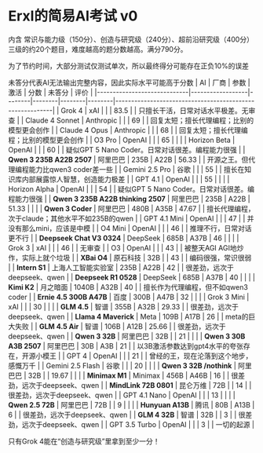 # Erxl的简易AI考试 v0
内含 常识与能力级（150分）、创造与研究级（240分）、超前沿研究级（400分） 三级的约20个题目，难度越高的题分数越高。满分790分。

为了节约时间，大部分测试仅测试单次，所以最终得分可能存在正负10%的误差

未答分代表AI无法输出完整内容，因此实际水平可能高于分数
| AI                          | 厂商             | 参数   | 激活   | 分数   | 未答分 | 评价                                                     |
|-----------------------------|------------------|--------|--------|--------|--------|----------------------------------------------------------|
| Grok 4                      | xAI              |        |        | 83.5   |        | 只擅长干活，日常对话水平极差。无审查                     |
| Claude 4 Sonnet             | Anthropic        |        |        | 69     |        | 回复太短；擅长代理编程；比别的模型更会创作               |
| Claude 4 Opus               | Anthropic        |        |        | 68     |        | 回复太短；擅长代理编程；比别的模型更会创作               |
| O3 Pro                      | OpenAI           |        |        | 65     |        |                                                          |
| Horizon Beta                | OpenAI           |        |        | 60     |        | 疑似GPT 5 Nano Coder。日常对话很差。编程能力很强         |
| **Qwen 3 235B A22B 2507**   | 阿里巴巴         | 235B   | A22B   | 56.33  |        | 开源之王。但代理编程能力比qwen3 coder差一些              |
| Gemini 2.5 Pro              | 谷歌             |        |        | 55     |        | 擅长在知识库内部展露惊人智慧，创造能力极差               |
| GPT 4.1                     | OpenAI           |        |        | 55     |        |                                                          |
| Horizon Alpha               | OpenAI           |        |        | 54     |        | 疑似GPT 5 Nano Coder。日常对话很差。编程能力很强         |
| **Qwen 3 235B A22B thinking 2507** | 阿里巴巴  | 235B   | A22B   | 51.33  |        |                                                          |
| **Qwen 3 Coder**            | 阿里巴巴         | 480B   | A35B   | 47.67  |        | 擅长代理编程，次于claude；其他水平不如235B的qwen         |
| GPT 4.1 Mini                | OpenAI           |        |        | 47     |        | 并没有那么mini，应该是中模                               |
| O4 Mini                     | OpenAI           |        |        | 46     |        | 推理不行，日常对话更不行                                 |
| **Deepseek Chat V3 0324**   | DeepSeek         | 685B   | A37B   | 46     |        |                                                          |
| Grok 3                      | xAI              |        |        | 46     |        | 无审查                                                   |
| O3                          | OpenAI           |        |        | 43     |        | 被整天AGI AGI地炒作，实际上就个垃圾                      |
| **XBai O4**                 | 原石科技         | 32B    |        | 43     |        | 编码很强，常识很弱                                       |
| **Intern S1**               | 上海人工智能实验室 | 235B | A22B   | 42     |        | 很差劲，远次于deepseek、qwen                             |
| **Deepseek R1 0528**        | DeepSeek         | 685B   | A37B   | 40     |        |                                                          |
| **Kimi K2**                 | 月之暗面         | 1040B  | A32B   | 40     |        | 擅长作为代理编程，但不如qwen3 coder                      |
| **Ernie 4.5 300B A47B**     | 百度             | 300B   | A47B   | 32     |        |                                                          |
| Grok 3 Mini                 | xAI              |        |        | 30     |        |                                                          |
| **GLM 4.5**                 | 智谱             | 355B   | A32B   | 29.33  |        | 很差劲，远次于deepseek、qwen                             |
| **Llama 4 Maverick**        | Meta             | 109B   | A17B   | 26     |        | meta的巨大失败                                           |
| **GLM 4.5 Air**             | 智谱             | 106B   | A12B   | 25.66  |        | 很差劲，远次于deepseek、qwen                             |
| **Qwen 3 32B**              | 阿里巴巴         | 32B    |        | 21     |        |                                                          |
| **Qwen 3 30B A3B 2507**     | 阿里巴巴         | 30B    | A3B    | 21     |        | 以3B激活参数达到gpt4水平的夸张存在，开源小模王           |
| GPT 4                       | OpenAI           |        |        | 21     |        | 曾经的王，现在沦落到这个地步，感慨万千                   |
| Gemini 2.5 Flash            | 谷歌             |        |        | 20     |        |                                                          |
| **Qwen 3 32B /nothink**     | 阿里巴巴         | 32B    |        | 19.67  |        |                                                          |
| **Minimax M1**              | Minimax          | 456B   | A46B   | 16     |        | 很差劲，远次于deepseek、qwen                             |
| **MindLink 72B 0801**       | 昆仑万维         | 72B    |        | 14     |        | 很差劲，远次于deepseek、qwen                             |
| GPT 4.1 Nano                | OpenAI           |        |        | 13     |        |                                                          |
| **Qwen 2.5 72B**            | 阿里巴巴         | 72B    |        | 9      |        |                                                          |
| **Hunyuan A13B**            | 腾讯             | 80B    | A13B   | 6      |        | 很差劲，远次于deepseek、qwen                             |
| **GLM 4 32B**               | 智谱             | 32B    |        | 3      |        | 很差劲，远次于deepseek、qwen                             |
| GPT 3.5 Turbo               | OpenAI           |        |        | 3      |        | 一切的起源                                               |

只有Grok 4能在“创造与研究级”里拿到至少一分！



